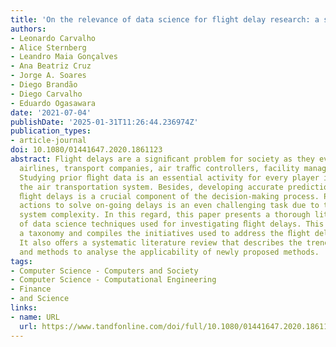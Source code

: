```yaml
---
title: 'On the relevance of data science for flight delay research: a systematic review'
authors:
- Leonardo Carvalho
- Alice Sternberg
- Leandro Maia Gonçalves
- Ana Beatriz Cruz
- Jorge A. Soares
- Diego Brandão
- Diego Carvalho
- Eduardo Ogasawara
date: '2021-07-04'
publishDate: '2025-01-31T11:26:44.236974Z'
publication_types:
- article-journal
doi: 10.1080/01441647.2020.1861123
abstract: Flight delays are a signiﬁcant problem for society as they evenly impair
  airlines, transport companies, air traﬃc controllers, facility managers, and passengers.
  Studying prior ﬂight data is an essential activity for every player involved in
  the air transportation system. Besides, developing accurate prediction models for
  ﬂight delays is a crucial component of the decision-making process. Prescribing
  actions to solve on-going delays is an even challenging task due to the air transportation
  system complexity. In this regard, this paper presents a thorough literature review
  of data science techniques used for investigating ﬂight delays. This work proposes
  a taxonomy and compiles the initiatives used to address the ﬂight delay studies.
  It also oﬀers a systematic literature review that describes the trends of the ﬁeld
  and methods to analyse the applicability of newly proposed methods.
tags:
- Computer Science - Computers and Society
- Computer Science - Computational Engineering
- Finance
- and Science
links:
- name: URL
  url: https://www.tandfonline.com/doi/full/10.1080/01441647.2020.1861123
---
```

